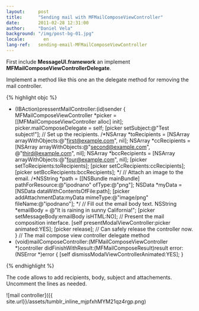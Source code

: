 ```yaml
---
layout:     post
title:      "Sending mail with MFMailComposeViewController"
date:       2011-02-28 12:31:00
author:     "Daniel Vela"
background: "/img/post-bg-01.jpg"
locale:       en
lang-ref:   sending-email-MFMailComposeViewController
---
```


First include **MessageUI.framework** an implement **MFMailComposeViewControllerDelegate**.

Implement a method like this one an the delegate method for removing the mail controller.

{% highlight objc %}
- (IBAction)pressentMailController:(id)sender {
 MFMailComposeViewController *picker = [[MFMailComposeViewController alloc] init];
 picker.mailComposeDelegate = self;
 [picker setSubject:@"Test subject!"];
 // Set up the recipients.
 /*NSArray *toRecipients = [NSArray arrayWithObjects:@"first@example.com", nil];
 NSArray *ccRecipients = [NSArray arrayWithObjects:@"second@example.com", @"third@example.com", nil];
 NSArray *bccRecipients = [NSArray arrayWithObjects:@"four@example.com", nil];
 [picker setToRecipients:toRecipients];
 [picker setCcRecipients:ccRecipients];
 [picker setBccRecipients:bccRecipients];
 */
 // Attach an image to the email.
 /*NSString *path = [[NSBundle mainBundle] pathForResource:@"ipodnano"
 ofType:@"png"];
 NSData *myData = [NSData dataWithContentsOfFile:path];
 [picker addAttachmentData:myData mimeType:@"image/png"
 fileName:@"ipodnano"];
 */
 // Fill out the email body text.
 NSString *emailBody = @"It is raining in sunny California!";
 [picker setMessageBody:emailBody isHTML:NO];
 // Present the mail composition interface.
 [self presentModalViewController:picker animated:YES];
 [picker release]; // Can safely release the controller now.
 }
 // The mail compose view controller delegate method
 - (void)mailComposeController:(MFMailComposeViewController *)controller
 didFinishWithResult:(MFMailComposeResult)result
 error:(NSError *)error
 {
 [self dismissModalViewControllerAnimated:YES];
 }
 
{% endhighlight %}

The code allows to add recipients, body, subject and attachements. Uncomment the lines as needed.

![mail controller]({{ site.url}}/assets/tumblr_inline_mjpfxhMYM21qz4rgp.png)
